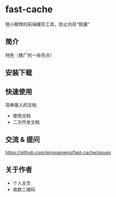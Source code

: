 # fast-cache

短小精悍的前端缓存工具，防止内存“侧漏”

## 简介

特色（推广的一些亮点）

## 安装下载

## 快速使用

简单接入的文档

- 使用文档
- 二次开发文档

## 交流 & 提问

https://github.com/qingyameng/fast-cache/issues

## 关于作者

- 个人主页
- 收款二维码

